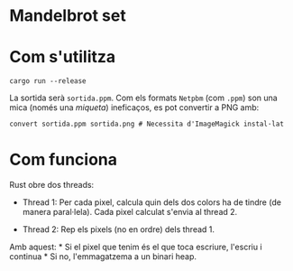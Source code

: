 # Mandelbrot set

# Com s'utilitza
```shell
cargo run --release
```
La sortida serà `sortida.ppm`. Com els formats `Netpbm` (com `.ppm`) son una mica (només
una _miqueta_) ineficaços, es pot convertir a PNG amb:
```shell
convert sortida.ppm sortida.png # Necessita d'ImageMagick instal·lat
```

# Com funciona
Rust obre dos threads:

- Thread 1:
Per cada pixel, calcula quin dels dos colors ha de tindre (de manera
paral·lela). Cada pixel calculat s'envia al thread 2.

-  Thread 2:
Rep els pixels (no en ordre) dels thread 1. 

Amb aquest:
    * Si el pixel que tenim és el que toca escriure, l'escriu i continua
    * Si no, l'emmagatzema a un binari heap.
